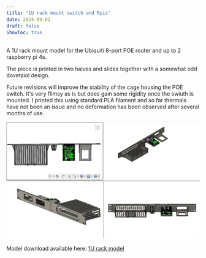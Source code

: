 ```yaml
---
title: "1U rack mount switch and Rpis"
date: 2024-09-01
draft: false
ShowToc: true
---
```

A 1U rack mount model for the Ubiquiti 8-port POE router and up to 2 raspberry pi 4s.

The piece is printed in two halves and slides together with a somewhat odd dovetaiol design. 

Future revisions will improve the stability of the cage housing the POE switch. It's very flimsy as is but does gain some rigidity once the swiuth is mounted. I printed this using standard PLA filament and so far thermals have not been an issue and no deformation has been observed after several months of use. 

![1U rack render](https://github.com/bonominijl/JoshBonominiBlog/blob/main/static/1U%20rack%20multi%20view.png?raw=true)

Model download available here: [1U rack model](url)

<script type="module" src="https://ajax.googleapis.com/ajax/libs/model-viewer/3.5.0/model-viewer.min.js"></script>

<!-- Use it like any other HTML element -->
<model-viewer alt="Neil Armstrong's Spacesuit from the Smithsonian Digitization Programs Office and National Air and Space Museum" src="shared-assets/models/NeilArmstrong.glb" ar environment-image="shared-assets/environments/moon_1k.hdr" poster="shared-assets/models/NeilArmstrong.webp" shadow-intensity="1" camera-controls touch-action="pan-y"></model-viewer>